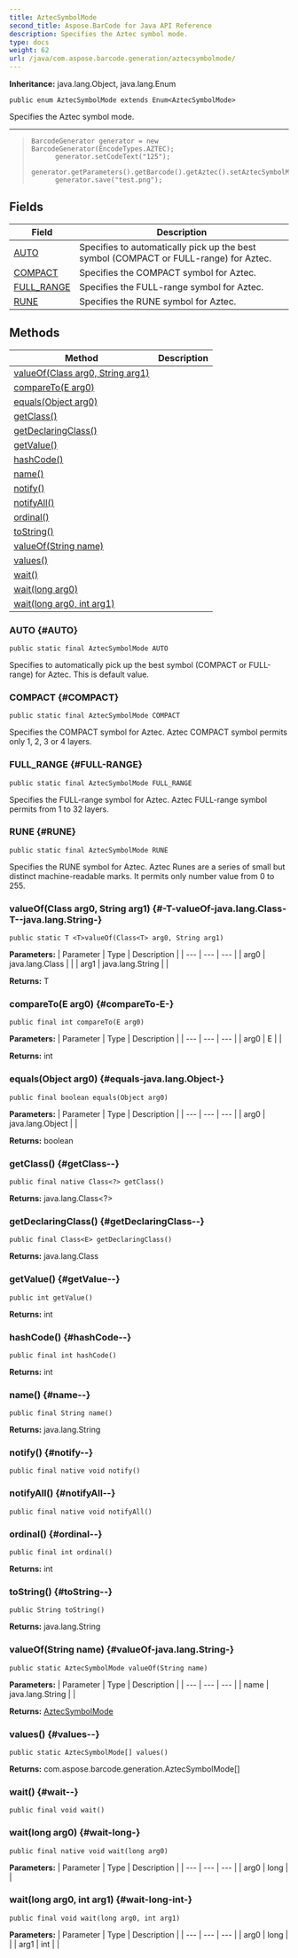 ```yaml
---
title: AztecSymbolMode
second_title: Aspose.BarCode for Java API Reference
description: Specifies the Aztec symbol mode.
type: docs
weight: 62
url: /java/com.aspose.barcode.generation/aztecsymbolmode/
---
```

**Inheritance:**
java.lang.Object, java.lang.Enum
```
public enum AztecSymbolMode extends Enum<AztecSymbolMode>
```

Specifies the Aztec symbol mode.

--------------------

> ```
> BarcodeGenerator generator = new BarcodeGenerator(EncodeTypes.AZTEC);
>       generator.setCodeText("125");
>       generator.getParameters().getBarcode().getAztec().setAztecSymbolMode(AztecSymbolMode.RUNE);
>       generator.save("test.png");
> ```
## Fields

| Field | Description |
| --- | --- |
| [AUTO](#AUTO) | Specifies to automatically pick up the best symbol (COMPACT or FULL-range) for Aztec. |
| [COMPACT](#COMPACT) | Specifies the COMPACT symbol for Aztec. |
| [FULL_RANGE](#FULL-RANGE) | Specifies the FULL-range symbol for Aztec. |
| [RUNE](#RUNE) | Specifies the RUNE symbol for Aztec. |
## Methods

| Method | Description |
| --- | --- |
| [<T>valueOf(Class<T> arg0, String arg1)](#-T-valueOf-java.lang.Class-T--java.lang.String-) |  |
| [compareTo(E arg0)](#compareTo-E-) |  |
| [equals(Object arg0)](#equals-java.lang.Object-) |  |
| [getClass()](#getClass--) |  |
| [getDeclaringClass()](#getDeclaringClass--) |  |
| [getValue()](#getValue--) |  |
| [hashCode()](#hashCode--) |  |
| [name()](#name--) |  |
| [notify()](#notify--) |  |
| [notifyAll()](#notifyAll--) |  |
| [ordinal()](#ordinal--) |  |
| [toString()](#toString--) |  |
| [valueOf(String name)](#valueOf-java.lang.String-) |  |
| [values()](#values--) |  |
| [wait()](#wait--) |  |
| [wait(long arg0)](#wait-long-) |  |
| [wait(long arg0, int arg1)](#wait-long-int-) |  |
### AUTO {#AUTO}
```
public static final AztecSymbolMode AUTO
```


Specifies to automatically pick up the best symbol (COMPACT or FULL-range) for Aztec. This is default value.

### COMPACT {#COMPACT}
```
public static final AztecSymbolMode COMPACT
```


Specifies the COMPACT symbol for Aztec. Aztec COMPACT symbol permits only 1, 2, 3 or 4 layers.

### FULL_RANGE {#FULL-RANGE}
```
public static final AztecSymbolMode FULL_RANGE
```


Specifies the FULL-range symbol for Aztec. Aztec FULL-range symbol permits from 1 to 32 layers.

### RUNE {#RUNE}
```
public static final AztecSymbolMode RUNE
```


Specifies the RUNE symbol for Aztec. Aztec Runes are a series of small but distinct machine-readable marks. It permits only number value from 0 to 255.

### <T>valueOf(Class<T> arg0, String arg1) {#-T-valueOf-java.lang.Class-T--java.lang.String-}
```
public static T <T>valueOf(Class<T> arg0, String arg1)
```




**Parameters:**
| Parameter | Type | Description |
| --- | --- | --- |
| arg0 | java.lang.Class<T> |  |
| arg1 | java.lang.String |  |

**Returns:**
T
### compareTo(E arg0) {#compareTo-E-}
```
public final int compareTo(E arg0)
```




**Parameters:**
| Parameter | Type | Description |
| --- | --- | --- |
| arg0 | E |  |

**Returns:**
int
### equals(Object arg0) {#equals-java.lang.Object-}
```
public final boolean equals(Object arg0)
```




**Parameters:**
| Parameter | Type | Description |
| --- | --- | --- |
| arg0 | java.lang.Object |  |

**Returns:**
boolean
### getClass() {#getClass--}
```
public final native Class<?> getClass()
```




**Returns:**
java.lang.Class<?>
### getDeclaringClass() {#getDeclaringClass--}
```
public final Class<E> getDeclaringClass()
```




**Returns:**
java.lang.Class<E>
### getValue() {#getValue--}
```
public int getValue()
```




**Returns:**
int
### hashCode() {#hashCode--}
```
public final int hashCode()
```




**Returns:**
int
### name() {#name--}
```
public final String name()
```




**Returns:**
java.lang.String
### notify() {#notify--}
```
public final native void notify()
```




### notifyAll() {#notifyAll--}
```
public final native void notifyAll()
```




### ordinal() {#ordinal--}
```
public final int ordinal()
```




**Returns:**
int
### toString() {#toString--}
```
public String toString()
```




**Returns:**
java.lang.String
### valueOf(String name) {#valueOf-java.lang.String-}
```
public static AztecSymbolMode valueOf(String name)
```




**Parameters:**
| Parameter | Type | Description |
| --- | --- | --- |
| name | java.lang.String |  |

**Returns:**
[AztecSymbolMode](../../com.aspose.barcode.generation/aztecsymbolmode)
### values() {#values--}
```
public static AztecSymbolMode[] values()
```




**Returns:**
com.aspose.barcode.generation.AztecSymbolMode[]
### wait() {#wait--}
```
public final void wait()
```




### wait(long arg0) {#wait-long-}
```
public final native void wait(long arg0)
```




**Parameters:**
| Parameter | Type | Description |
| --- | --- | --- |
| arg0 | long |  |

### wait(long arg0, int arg1) {#wait-long-int-}
```
public final void wait(long arg0, int arg1)
```




**Parameters:**
| Parameter | Type | Description |
| --- | --- | --- |
| arg0 | long |  |
| arg1 | int |  |

